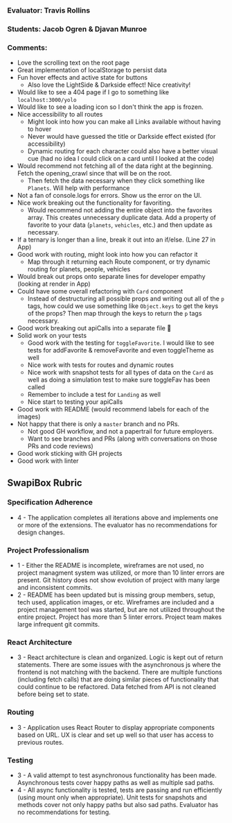 ### Evaluator: Travis Rollins
### Students: Jacob Ogren & Djavan Munroe
### Comments:
* Love the scrolling text on the root page
* Great implementation of localStorage to persist data
* Fun hover effects and active state for buttons
  * Also love the LightSide & Darkside effect! Nice creativity!
* Would like to see a 404 page if I go to something like `localhost:3000/yolo`
* Would like to see a loading icon so I don't think the app is frozen.
* Nice accessibility to all routes
  * Might look into how you can make all Links available without having to hover
  * Never would have guessed the title or Darkside effect existed (for accessibility)
  * Dynamic routing for each character could also have a better visual cue (had no idea I could click on a card until I looked at the code)
* Would recommend not fetching all of the data right at the beginning.  Fetch the opening_crawl since that will be on the root.
  * Then fetch the data necessary when they click something like `Planets`.  Will help with performance
* Not a fan of console.logs for errors.  Show us the error on the UI.
* Nice work breaking out the functionality for favoriting.  
  * Would recommend not adding the entire object into the favorites array.  This creates unnecessary duplicate data.  Add a property of favorite to your data (`planets`, `vehicles`, etc.) and then update as necessary.
* If a ternary is longer than a line, break it out into an if/else.  (Line 27 in App)
* Good work with routing, might look into how you can refactor it
  * Map through it returning each Route component, or try dynamic routing for planets, people, vehicles
* Would break out props onto separate lines for developer empathy (looking at render in App)
* Could have some overall refactoring with `Card` component
  * Instead of destructuring all possible props and writing out all of the `p` tags, how could we use something like `Object.keys` to get the keys of the props? Then map through the keys to return the `p` tags necessary.
* Good work breaking out apiCalls into a separate file 🎉
* Solid work on your tests
  * Good work with the testing for `toggleFavorite`.  I would like to see tests for addFavorite & removeFavorite and even toggleTheme as well
  * Nice work with tests for routes and dynamic routes
  * Nice work with snapshot tests for all types of data on the `Card` as well as doing a simulation test to make sure toggleFav has been called
  * Remember to include a test for `Landing` as well
  * Nice start to testing your apiCalls 
* Good work with README (would recommend labels for each of the images)
* Not happy that there is only a `master` branch and no PRs.
  * Not good GH workflow, and not a papertrail for future employers.
  * Want to see branches and PRs (along with conversations on those PRs and code reviews)
* Good work sticking with GH projects
* Good work with linter

## SwapiBox Rubric

### Specification Adherence

* 4 - The application completes all iterations above and implements one or more of the extensions.  The evaluator has no recommendations for design changes.

### Project Professionalism

* 1 - Either the README is incomplete, wireframes are not used, no project managment system was utilized, or more than 10 linter errors are present. Git history does not show evolution of project with many large and inconsistent commits. 
* 2 -  README has been updated but is missing group members, setup, tech used, application images, or etc.  Wireframes are included and a project management tool was started, but are not utilized throughout the entire project. Project has more than 5 linter errors. Project team makes large infrequent git commits. 

### React Architecture

* 3 - React architecture is clean and organized.  Logic is kept out of return statements.  There are some issues with the asynchronous js where the frontend is not matching with the backend.  There are multiple functions (including fetch calls) that are doing similar pieces of functionality that could continue to be refactored. Data fetched from API is not cleaned before being set to state.

### Routing

* 3 - Application uses React Router to display appropriate components based on URL.  UX is clear and set up well so that user has access to previous routes.

### Testing

* 3 - A valid attempt to test asynchronous functionality has been made.  Asynchronous tests cover happy paths as well as multiple sad paths.
* 4 - All async functionality is tested, tests are passing and run efficiently (using mount only when appropriate).  Unit tests for snapshots and methods cover not only happy paths but also sad paths.  Evaluator has no recommendations for testing.